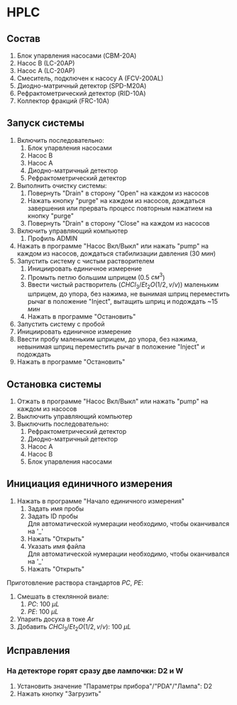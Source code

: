 # HPLC

## Состав

1. Блок упарвления насосами (CBM-20A)
2. Насос B (LC-20AP)
3. Насос A (LC-20AP)
5. Смеситель, подключен к насосу A (FCV-200AL)
4. Диодно-матричный детектор (SPD-M20A)
5. Рефрактометрический детектор (RID-10A)
6. Коллектор фракций (FRC-10A)

## Запуск системы

1. Включить последовательно:
   1. Блок упарвления насосами
   2. Насос B
   3. Насос A
   4. Диодно-матричный детектор
   5. Рефрактометрический детектор
2. Выполнить очистку системы:
   1. Повернуть "Drain" в сторону "Open" на каждом из насосов
   2. Нажать кнопку "purge" на каждом из насосов, дождаться завершения или прервать процесс повторным нажатием на кнопку "purge"
   3. Повернуть "Drain" в сторону "Close" на каждом из насосов
3. Включить управляющий компьютер
   1. Профиль ADMIN
4. Нажать в программе "Насос Вкл/Выкл" или нажать "pump" на каждом из насосов, дождаться стабилизации давления (30 $мин$)
5. Запустить систему с чистым растворителем
   1. Инициировать единичное измерение
   2. Промыть петлю большим шприцем (0.5 $см^3$)
   3. Ввести чистый растворитель ($CHCl_3/Et_2O (1/2, v/v)$) маленьким шприцем, до упора, без нажима, не вынимая шприц переместить рычаг в положение "Inject", вытащить шприц и подождать ~15 $мин$
   4. Нажать в программе "Остановить"
6.  Запустить систему с пробой
   1. Инициировать единичное измерение
   2. Ввести пробу маленьким шприцем, до упора, без нажима, невынимая шприц переместить рычаг в положение "Inject" и подождать
   3. Нажать в программе "Остановить"

## Остановка системы

1. Отжать в программе "Насос Вкл/Выкл" или нажать "pump" на каждом из насосов
2. Выключить управляющий компьютер
3. Выключить последовательно:
   1. Рефрактометрический детектор
   2. Диодно-матричный детектор
   3. Насос A
   4. Насос B
   5. Блок упарвления насосами

## Инициация единичного измерения

1. Нажать в программе "Начало единичного измерения"
   1. Задать имя пробы
   2. Задать ID пробы  
      Для автоматической нумерации необходимо, чтобы оканчивался на '_'
   3. Нажать "Открыть"
   4. Указать имя файла  
      Для автоматической нумерации необходимо, чтобы оканчивался на '_'
   6. Нажать "Открыть"

Приготовление раствора стандартов $PC$, $PE$:

1. Смешать в стеклянной виале:
   1. $PC$: 100 ${\mu}L$
   2. $PE$: 100 ${\mu}L$
2. Упарить досуха в токе $Ar$
3. Добавить $CHCl_3/Et_2O (1/2, v/v)$: 100 ${\mu}L$

## Исправления

### На детекторе горят сразу две лампочки: D2 и W

1. Установить значение "Параметры прибора"/"PDA"/"Лампа": D2
2. Нажать кнопку "Загрузить"

